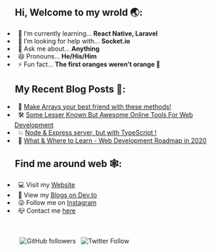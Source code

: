
## &nbsp;&nbsp;&nbsp;&nbsp; Hi, Welcome to my wrold 🌏:
- &nbsp; 🌱 I’m currently learning... **React Native, Laravel**
- &nbsp; 🤔 I’m looking for help with... **Socket.io**
- &nbsp; 💬 Ask me about... **Anything**
- &nbsp; 😄 Pronouns... **He/His/Him** 
- &nbsp; ⚡ Fun fact... **The first oranges weren’t orange 🍊**

## &nbsp;&nbsp;&nbsp;&nbsp; My Recent Blog Posts 📓:
- &nbsp; 🤘 [Make Arrays your best friend with these methods!](https://dev.to/soumyadey/make-arrays-your-best-friend-with-these-methods-59ld)
- &nbsp; 🛠️ [Some Lesser Known But Awesome Online Tools For Web Development](https://dev.to/soumyadey/some-lesser-known-but-awesome-online-tools-for-web-development-10fa)
- &nbsp; 💥 [Node & Express server, but with TypeScript !](https://dev.to/soumyadey/node-express-server-but-with-typescript-2h6e)
- &nbsp; 🧐 [What & Where to Learn - Web Development Roadmap in 2020](https://dev.to/soumyadey/what-where-to-learn-web-development-roadmap-in-2020-4onj)

## &nbsp;&nbsp;&nbsp;&nbsp; Find me around web 🕸:
- &nbsp; 💻 Visit my [Website](https://soumya-dey.github.io/)
- &nbsp; 📝 View my [Blogs on Dev.to](https://dev.to/soumyadey)
- &nbsp; 😜 Follow me on [Instagram](https://www.instagram.com/soumya_sl/)
- &nbsp; 📪 Contact me [here](mailto:soumyadey200@hotmail.com)

<br>

&nbsp;&nbsp;&nbsp;&nbsp;&nbsp;&nbsp;&nbsp;&nbsp; ![GitHub followers](https://img.shields.io/github/followers/Soumya-Dey?style=social)&nbsp;&nbsp; ![Twitter Follow](https://img.shields.io/twitter/follow/soumyadey2001?style=social)
<br/>
